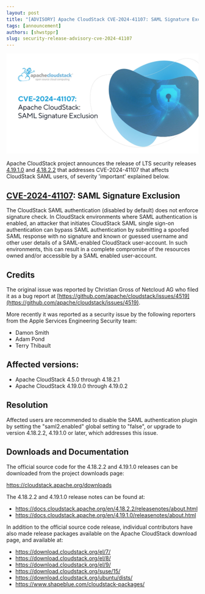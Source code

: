 ```yaml
---
layout: post
title: "[ADVISORY] Apache CloudStack CVE-2024-41107: SAML Signature Exclusion"
tags: [announcement]
authors: [shwstppr]
slug: security-release-advisory-cve-2024-41107
---
```


[![](banner.jpg "Apache CloudStack CVE-2024-41107")](/blog/security-release-advisory-cve-2024-41107)

Apache CloudStack project announces the release of LTS security releases
[4.19.1.0](https://github.com/apache/cloudstack/releases/tag/4.19.1.0) and
[4.18.2.2](https://github.com/apache/cloudstack/releases/tag/4.18.2.2) that
addresses CVE-2024-41107 that affects CloudStack SAML users, of severity
'important' explained below.

<!-- truncate -->

## [CVE-2024-41107](https://www.cve.org/CVERecord?id=CVE-2024-41107): SAML Signature Exclusion

The CloudStack SAML authentication (disabled by default) does not enforce
signature check. In CloudStack environments where SAML authentication is
enabled, an attacker that initiates CloudStack SAML single sign-on
authentication can bypass SAML authentication by submitting a spoofed SAML
response with no signature and known or guessed username and other user
details of a SAML-enabled CloudStack user-account. In such environments,
this can result in a complete compromise of the resources owned and/or
accessible by a SAML enabled user-account.

## Credits

The original issue was reported by Christian Gross of Netcloud AG who filed
it as a bug report at
[https://github.com/apache/cloudstack/issues/4519](https://github.com/apache/cloudstack/issues/4519).

More recently it was reported as a security issue by the following
reporters from the Apple Services Engineering Security team:

- Damon Smith
- Adam Pond
- Terry Thibault

## Affected versions:

- Apache CloudStack 4.5.0 through 4.18.2.1
- Apache CloudStack 4.19.0.0 through 4.19.0.2

## Resolution

Affected users are recommended to disable the SAML authentication plugin
by setting the "saml2.enabled" global setting to "false", or upgrade to
version 4.18.2.2, 4.19.1.0 or later, which addresses this issue.

## Downloads and Documentation

The official source code for the 4.18.2.2 and 4.19.1.0 releases can be
downloaded from the project downloads page:

https://cloudstack.apache.org/downloads

The 4.18.2.2 and 4.19.1.0 release notes can be found at:
- https://docs.cloudstack.apache.org/en/4.18.2.2/releasenotes/about.html
- https://docs.cloudstack.apache.org/en/4.19.1.0/releasenotes/about.html

In addition to the official source code release, individual contributors
have also made release packages available on the Apache CloudStack
download page, and available at:

- https://download.cloudstack.org/el/7/
- https://download.cloudstack.org/el/8/
- https://download.cloudstack.org/el/9/
- https://download.cloudstack.org/suse/15/
- https://download.cloudstack.org/ubuntu/dists/
- https://www.shapeblue.com/cloudstack-packages/
